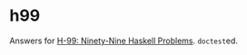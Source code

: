 # h99

Answers for [H-99: Ninety-Nine Haskell Problems](https://wiki.haskell.org/H-99:_Ninety-Nine_Haskell_Problems). `doctest`ed.
